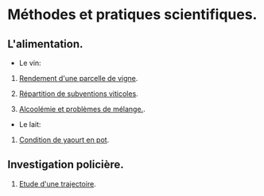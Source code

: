 # Méthodes et pratiques scientifiques.

## L'alimentation.

- Le vin:

1. [Rendement d'une parcelle de vigne](https://github.com/mathlorgues/MPS/tree/master/Alimentation/Activit%C3%A9%201).

1. [Répartition de subventions viticoles](https://github.com/mathlorgues/MPS/tree/master/Alimentation/Activit%C3%A9%202).

1. [Alcoolémie et problèmes de mélange.](https://github.com/mathlorgues/MPS/tree/master/Alimentation/Activit%C3%A9%203).

- Le lait:

1. [Condition de yaourt en pot](https://github.com/mathlorgues/MPS/tree/master/Alimentation/Activit%C3%A9%204).


## Investigation policière.

1. [Etude d'une trajectoire](https://github.com/mathlorgues/MPS/tree/master/Investigation%20polici%C3%A8re/Trajectoire).
